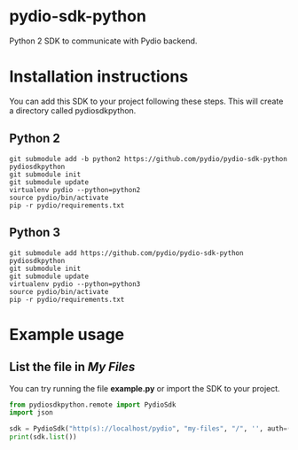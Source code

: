 pydio-sdk-python
================

Python 2 SDK to communicate with Pydio backend.

Installation instructions
=========================

You can add this SDK to your project following these steps. This will create a directory called pydiosdkpython.

Python 2
--------

    git submodule add -b python2 https://github.com/pydio/pydio-sdk-python pydiosdkpython
    git submodule init
    git submodule update
    virtualenv pydio --python=python2
    source pydio/bin/activate
    pip -r pydio/requirements.txt

Python 3
--------

    git submodule add https://github.com/pydio/pydio-sdk-python pydiosdkpython
    git submodule init
    git submodule update
    virtualenv pydio --python=python3
    source pydio/bin/activate
    pip -r pydio/requirements.txt

Example usage
=============

List the file in *My Files*
---------------------------

You can try running the file **example.py** or import the SDK to your project.

```python
from pydiosdkpython.remote import PydioSdk
import json

sdk = PydioSdk("http(s)://localhost/pydio", "my-files", "/", '', auth=('user', 'password'))
print(sdk.list())
```

